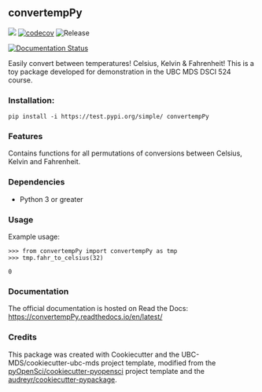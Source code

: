 ## convertempPy 

![](https://github.com/ttimbers/convertempPy/workflows/build/badge.svg) [![codecov](https://codecov.io/gh/ttimbers/convertempPy/branch/master/graph/badge.svg)](https://codecov.io/gh/ttimbers/convertempPy) ![Release](https://github.com/ttimbers/convertempPy/workflows/Release/badge.svg)

[![Documentation Status](https://readthedocs.org/projects/convertemppy/badge/?version=latest)](https://convertemppy.readthedocs.io/en/latest/?badge=latest)

Easily convert between temperatures! Celsius, Kelvin & Fahrenheit! This is a toy package developed for demonstration in the UBC MDS DSCI 524 course.

### Installation:

```
pip install -i https://test.pypi.org/simple/ convertempPy
```

### Features
Contains functions for all permutations of conversions between Celsius, Kelvin and Fahrenheit.

### Dependencies

- Python 3 or greater

### Usage

Example usage:
```
>>> from convertempPy import convertempPy as tmp
>>> tmp.fahr_to_celsius(32)
```

```
0
```

### Documentation
The official documentation is hosted on Read the Docs: <https://convertempPy.readthedocs.io/en/latest/>

### Credits
This package was created with Cookiecutter and the UBC-MDS/cookiecutter-ubc-mds project template, modified from the [pyOpenSci/cookiecutter-pyopensci](https://github.com/pyOpenSci/cookiecutter-pyopensci) project template and the [audreyr/cookiecutter-pypackage](https://github.com/audreyr/cookiecutter-pypackage).
